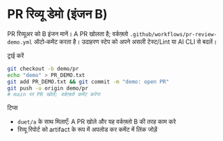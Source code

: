 PR रिव्यू डेमो (इंजन B)
========================

PR रिव्यूअर को B इंजन मानें। A PR खोलता है; वर्कफ़्लो `.github/workflows/pr-review-demo.yml` ऑटो‑कमेंट करता है। उदाहरण स्टेप को अपने असली टेस्ट/Lint या AI CLI से बदलें।

ट्राई करें
```bash
git checkout -b demo/pr
echo "demo" > PR_DEMO.txt
git add PR_DEMO.txt && git commit -m "demo: open PR"
git push -u origin demo/pr
# main पर PR खोलें; वर्कफ़्लो कमेंट करेगा
```

टिप्स
- `duet/a` के साथ मिलाएँ: A PR खोले और यह वर्कफ़्लो B की तरह काम करे
- रिव्यू रिपोर्ट को artifact के रूप में अपलोड कर कमेंट में लिंक जोड़ें

